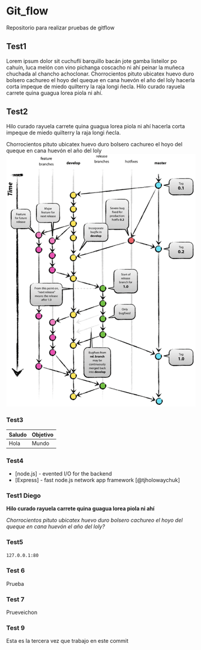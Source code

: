 # Git_flow

Repositorio para realizar pruebas de gitflow

## Test1

Lorem ipsum dolor sit cuchuflí barquillo bacán jote gamba listeilor po cahuín, luca melón con vino pichanga coscacho ni ahí peinar la muñeca chuchada al chancho achoclonar. Chorrocientos pituto ubicatex huevo duro bolsero cachureo el hoyo del queque en cana huevón el año del loly hacerla corta impeque de miedo quilterry la raja longi ñecla. Hilo curado rayuela carrete quina guagua lorea piola ni ahí.

## Test2

Hilo curado rayuela carrete quina guagua lorea piola ni ahí hacerla corta impeque de miedo quilterry la raja longi ñecla.

Chorrocientos pituto ubicatex huevo duro bolsero cachureo el hoyo del queque en cana huevón el año del loly
![Git flow](gitflow.png)

### Test3

| Saludo | Objetivo |
| ------ | -------- |
| Hola   | Mundo    |

### Test4

- [node.js] - evented I/O for the backend
- [Express] - fast node.js network app framework [@tjholowaychuk]

### Test1 Diego

**Hilo curado rayuela carrete quina guagua lorea piola ni ahí**

_Chorrocientos pituto ubicatex huevo duro bolsero cachureo el hoyo del queque en cana huevón el año del loly?_

### Test5

```sh
127.0.0.1:80
```

### Test 6

Prueba

### Test 7

Prueveichon

### Test 9

Esta es la tercera vez que trabajo en este commit
